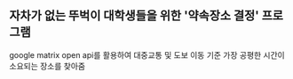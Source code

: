 <h2>자차가 없는 뚜벅이 대학생들을 위한 '약속장소 결정' 프로그램</h2>
google matrix open api를 활용하여 대중교통 및 도보 이동 기준 가장 공평한 시간이 소요되는 장소를 찾아줌
